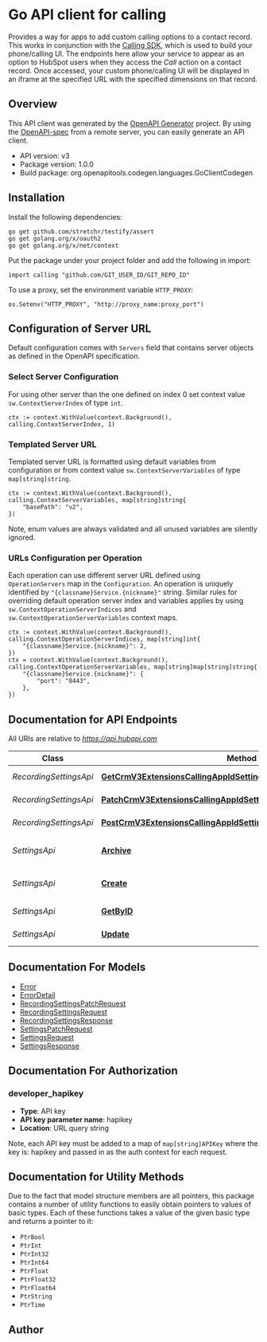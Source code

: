 # Go API client for calling

Provides a way for apps to add custom calling options to a contact record. This works in conjunction with the [Calling SDK](#), which is used to build your phone/calling UI. The endpoints here allow your service to appear as an option to HubSpot users when they access the *Call* action on a contact record. Once accessed, your custom phone/calling UI will be displayed in an iframe at the specified URL with the specified dimensions on that record.

## Overview
This API client was generated by the [OpenAPI Generator](https://openapi-generator.tech) project.  By using the [OpenAPI-spec](https://www.openapis.org/) from a remote server, you can easily generate an API client.

- API version: v3
- Package version: 1.0.0
- Build package: org.openapitools.codegen.languages.GoClientCodegen

## Installation

Install the following dependencies:

```shell
go get github.com/stretchr/testify/assert
go get golang.org/x/oauth2
go get golang.org/x/net/context
```

Put the package under your project folder and add the following in import:

```golang
import calling "github.com/GIT_USER_ID/GIT_REPO_ID"
```

To use a proxy, set the environment variable `HTTP_PROXY`:

```golang
os.Setenv("HTTP_PROXY", "http://proxy_name:proxy_port")
```

## Configuration of Server URL

Default configuration comes with `Servers` field that contains server objects as defined in the OpenAPI specification.

### Select Server Configuration

For using other server than the one defined on index 0 set context value `sw.ContextServerIndex` of type `int`.

```golang
ctx := context.WithValue(context.Background(), calling.ContextServerIndex, 1)
```

### Templated Server URL

Templated server URL is formatted using default variables from configuration or from context value `sw.ContextServerVariables` of type `map[string]string`.

```golang
ctx := context.WithValue(context.Background(), calling.ContextServerVariables, map[string]string{
	"basePath": "v2",
})
```

Note, enum values are always validated and all unused variables are silently ignored.

### URLs Configuration per Operation

Each operation can use different server URL defined using `OperationServers` map in the `Configuration`.
An operation is uniquely identified by `"{classname}Service.{nickname}"` string.
Similar rules for overriding default operation server index and variables applies by using `sw.ContextOperationServerIndices` and `sw.ContextOperationServerVariables` context maps.

```
ctx := context.WithValue(context.Background(), calling.ContextOperationServerIndices, map[string]int{
	"{classname}Service.{nickname}": 2,
})
ctx = context.WithValue(context.Background(), calling.ContextOperationServerVariables, map[string]map[string]string{
	"{classname}Service.{nickname}": {
		"port": "8443",
	},
})
```

## Documentation for API Endpoints

All URIs are relative to *https://api.hubapi.com*

Class | Method | HTTP request | Description
------------ | ------------- | ------------- | -------------
*RecordingSettingsApi* | [**GetCrmV3ExtensionsCallingAppIdSettingsRecordingGetUrlFormat**](docs/RecordingSettingsApi.md#getcrmv3extensionscallingappidsettingsrecordinggeturlformat) | **Get** /crm/v3/extensions/calling/{appId}/settings/recording | 
*RecordingSettingsApi* | [**PatchCrmV3ExtensionsCallingAppIdSettingsRecordingUpdateUrlFormat**](docs/RecordingSettingsApi.md#patchcrmv3extensionscallingappidsettingsrecordingupdateurlformat) | **Patch** /crm/v3/extensions/calling/{appId}/settings/recording | 
*RecordingSettingsApi* | [**PostCrmV3ExtensionsCallingAppIdSettingsRecordingRegisterUrlFormat**](docs/RecordingSettingsApi.md#postcrmv3extensionscallingappidsettingsrecordingregisterurlformat) | **Post** /crm/v3/extensions/calling/{appId}/settings/recording | 
*SettingsApi* | [**Archive**](docs/SettingsApi.md#archive) | **Delete** /crm/v3/extensions/calling/{appId}/settings | Delete calling settings
*SettingsApi* | [**Create**](docs/SettingsApi.md#create) | **Post** /crm/v3/extensions/calling/{appId}/settings | Configure a calling extension
*SettingsApi* | [**GetByID**](docs/SettingsApi.md#getbyid) | **Get** /crm/v3/extensions/calling/{appId}/settings | Get calling settings
*SettingsApi* | [**Update**](docs/SettingsApi.md#update) | **Patch** /crm/v3/extensions/calling/{appId}/settings | Update settings


## Documentation For Models

 - [Error](docs/Error.md)
 - [ErrorDetail](docs/ErrorDetail.md)
 - [RecordingSettingsPatchRequest](docs/RecordingSettingsPatchRequest.md)
 - [RecordingSettingsRequest](docs/RecordingSettingsRequest.md)
 - [RecordingSettingsResponse](docs/RecordingSettingsResponse.md)
 - [SettingsPatchRequest](docs/SettingsPatchRequest.md)
 - [SettingsRequest](docs/SettingsRequest.md)
 - [SettingsResponse](docs/SettingsResponse.md)


## Documentation For Authorization



### developer_hapikey

- **Type**: API key
- **API key parameter name**: hapikey
- **Location**: URL query string

Note, each API key must be added to a map of `map[string]APIKey` where the key is: hapikey and passed in as the auth context for each request.


## Documentation for Utility Methods

Due to the fact that model structure members are all pointers, this package contains
a number of utility functions to easily obtain pointers to values of basic types.
Each of these functions takes a value of the given basic type and returns a pointer to it:

* `PtrBool`
* `PtrInt`
* `PtrInt32`
* `PtrInt64`
* `PtrFloat`
* `PtrFloat32`
* `PtrFloat64`
* `PtrString`
* `PtrTime`

## Author



